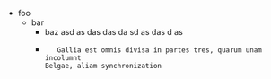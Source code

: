 * foo
  - bar
    - baz asd as das das da sd as das d as
    * ```
         Gallia est omnis divisa in partes tres, quarum unam incolumnt 
      Belgae, aliam synchronization
      ```